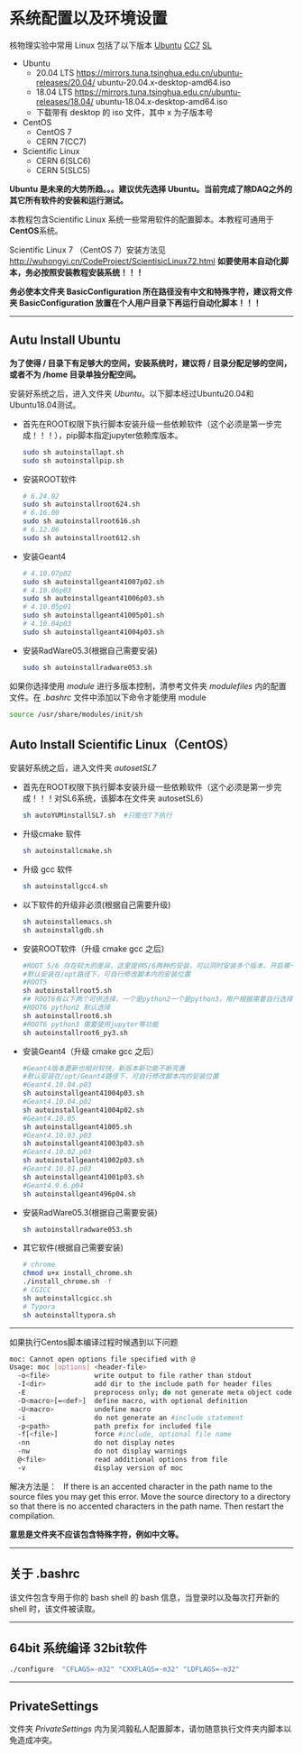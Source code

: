 <!-- README.md --- 
;; 
;; Description: 
;; Author: Hongyi Wu(吴鸿毅)
;; Email: wuhongyi@qq.com 
;; Created: 五 6月  2 11:10:09 2017 (+0800)
;; Last-Updated: 六 9月 18 19:54:39 2021 (+0800)
;;           By: Hongyi Wu(吴鸿毅)
;;     Update #: 39
;; URL: http://wuhongyi.cn -->

# 系统配置以及环境设置

核物理实验中常用 Linux 包括了以下版本 [Ubuntu](https://ubuntu.com/) [CC7](http://linux.web.cern.ch/linux/centos.shtml) [SL](http://www.scientificlinux.org/)

- Ubuntu
	- 20.04 LTS https://mirrors.tuna.tsinghua.edu.cn/ubuntu-releases/20.04/   ubuntu-20.04.x-desktop-amd64.iso
    - 18.04 LTS https://mirrors.tuna.tsinghua.edu.cn/ubuntu-releases/18.04/   ubuntu-18.04.x-desktop-amd64.iso
	- 下载带有 desktop 的 iso 文件，其中 x 为子版本号
- CentOS
	- CentOS 7
	- CERN 7(CC7)
- Scientific Linux
	- CERN 6(SLC6)
	- CERN 5(SLC5)

**Ubuntu 是未来的大势所趋。。。建议优先选择 Ubuntu。当前完成了除DAQ之外的其它所有软件的安装和运行测试。**


本教程包含Scientific Linux 系统一些常用软件的配置脚本。本教程可通用于**CentOS**系统。

Scientific Linux 7 （CentOS 7）安装方法见 http://wuhongyi.cn/CodeProject/ScientisicLinux72.html  **如要使用本自动化脚本，务必按照安装教程安装系统！！！**


**务必使本文件夹 BasicConfiguration 所在路径没有中文和特殊字符，建议将文件夹 BasicConfiguration 放置在个人用户目录下再运行自动化脚本！！！**

----

## Autu Install Ubuntu

**为了使得 / 目录下有足够大的空间，安装系统时，建议将 / 目录分配足够的空间，或者不为 /home 目录单独分配空间。**

安装好系统之后，进入文件夹 *Ubuntu*。以下脚本经过Ubuntu20.04和Ubuntu18.04测试。

- 首先在ROOT权限下执行脚本安装升级一些依赖软件（这个必须是第一步完成！！！），pip脚本指定jupyter依赖库版本。
  ```bash
  sudo sh autoinstallapt.sh
  sudo sh autoinstallpip.sh
  ```
  
- 安装ROOT软件
  ```bash
  # 6.24.02
  sudo sh autoinstallroot624.sh
  # 6.16.00
  sudo sh autoinstallroot616.sh
  # 6.12.06
  sudo sh autoinstallroot612.sh
  ```
- 安装Geant4
  ```bash
  # 4.10.07p02
  sudo sh autoinstallgeant41007p02.sh
  # 4.10.06p03
  sudo sh autoinstallgeant41006p03.sh
  # 4.10.05p01
  sudo sh autoinstallgeant41005p01.sh
  # 4.10.04p03
  sudo sh autoinstallgeant41004p03.sh
  ```
- 安装RadWare05.3(根据自己需要安装)
  ```bash
  sudo sh autoinstallradware053.sh
  ```


如果你选择使用 *module* 进行多版本控制，清参考文件夹 *modulefiles* 内的配置文件。在 *.bashrc* 文件中添加以下命令才能使用 module
```bash
source /usr/share/modules/init/sh
```

## Auto Install Scientific Linux（CentOS）

安装好系统之后，进入文件夹 *autosetSL7* 

- 首先在ROOT权限下执行脚本安装升级一些依赖软件（这个必须是第一步完成！！！对SL6系统，该脚本在文件夹 autosetSL6）
  ```bash
  sh autoYUMinstallSL7.sh  #只能在7下执行
  ```

- 升级cmake 软件
  ```bash
  sh autoinstallcmake.sh
  ```
- 升级 gcc 软件
  ```bash
  sh autoinstallgcc4.sh
  ```
- 以下软件的升级非必须(根据自己需要升级)
  ```bash
  sh autoinstallemacs.sh
  sh autoinstallgdb.sh
  ```
- 安装ROOT软件（升级 cmake gcc 之后）
  ```bash
  #ROOT 5/6 存在较大的差异，这里提供5/6两种的安装，可以同时安装多个版本，开启哪一个就在 .bashrc 中 source 添加该版本的环境变量
  #默认安装在/opt路径下，可自行修改脚本内的安装位置
  #ROOT5
  sh autoinstallroot5.sh
  ## ROOT6有以下两个可供选择，一个是python2一个是python3，用户根据需要自行选择一个安装即可
  #ROOT6 python2 默认选择
  sh autoinstallroot6.sh
  #ROOT6 python3 需要使用jupyter等功能
  sh autoinstallroot6_py3.sh
  ```
- 安装Geant4（升级 cmake gcc 之后）
  ```bash
  #Geant4版本更新也相对较快，新版本新功能不断完善
  #默认安装在/opt/Geant4路径下，可自行修改脚本内的安装位置
  #Geant4.10.04.p03
  sh autoinstallgeant41004p03.sh
  #Geant4.10.04.p02
  sh autoinstallgeant41004p02.sh
  #Geant4.10.05
  sh autoinstallgeant41005.sh
  #Geant4.10.03.p03
  sh autoinstallgeant41003p03.sh
  #Geant4.10.02.p03
  sh autoinstallgeant41002p03.sh
  #Geant4.10.01.p03
  sh autoinstallgeant41001p03.sh
  #Geant4.9.6.p04
  sh autoinstallgeant496p04.sh  
  ```
- 安装RadWare05.3(根据自己需要安装)
  ```bash
  sh autoinstallradware053.sh
  ```

- 其它软件(根据自己需要安装)
  ```bash
  # chrome
  chmod u+x install_chrome.sh
  ./install_chrome.sh -f
  # CGICC
  sh autoinstallcgicc.sh
  # Typora
  sh autoinstalltypora.sh
  ```

----


如果执行Centos脚本编译过程时候遇到以下问题

```bash
moc: Cannot open options file specified with @
Usage: moc [options] <header-file>
  -o<file>           write output to file rather than stdout
  -I<dir>            add dir to the include path for header files
  -E                 preprocess only; do not generate meta object code
  -D<macro>[=<def>]  define macro, with optional definition
  -U<macro>          undefine macro
  -i                 do not generate an #include statement
  -p<path>           path prefix for included file
  -f[<file>]         force #include, optional file name
  -nn                do not display notes
  -nw                do not display warnings
  @<file>            read additional options from file
  -v                 display version of moc
```

解决方法是：  
If there is an accented character in the path name to the source files you may get this error. Move the source directory to a directory so that there is no accented characters in the path name. Then restart the compilation.

**意思是文件夹不应该包含特殊字符，例如中文等。**


----

## 关于 .bashrc

该文件包含专用于你的 bash shell 的 bash 信息，当登录时以及每次打开新的 shell 时，该文件被读取。

----

## 64bit 系统编译 32bit软件

```bash
./configure  "CFLAGS=-m32" "CXXFLAGS=-m32" "LDFLAGS=-m32" 
```

----

## PrivateSettings

文件夹 *PrivateSettings* 内为吴鸿毅私人配置脚本，请勿随意执行文件夹内脚本以免造成冲突。


<!-- README.md ends here -->
